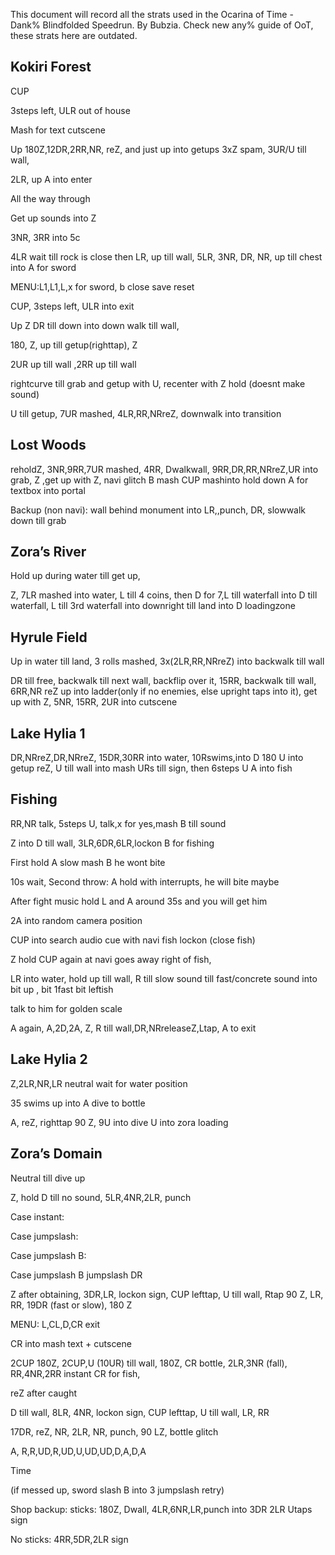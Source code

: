 This document will record all the strats used in the Ocarina of Time -
Dank% Blindfolded Speedrun. By Bubzia. Check new any% guide of OoT,
these strats here are outdated.

## Kokiri Forest

CUP

3steps left, ULR out of house

Mash for text cutscene

Up 180Z,12DR,2RR,NR, reZ, and just up into getups 3xZ spam, 3UR/U till
wall,

2LR, up A into enter

All the way through

Get up sounds into Z

3NR, 3RR into 5c

4LR wait till rock is close then LR, up till wall, 5LR, 3NR, DR, NR, up
till chest into A for sword

MENU:L1,L1,L,x for sword, b close save reset

CUP, 3steps left, ULR into exit

Up Z DR till down into down walk till wall,

180, Z, up till getup(righttap), Z

2UR up till wall ,2RR up till wall

rightcurve till grab and getup with U, recenter with Z hold (doesnt make
sound)

U till getup, 7UR mashed, 4LR,RR,NRreZ, downwalk into transition

## Lost Woods

reholdZ, 3NR,9RR,7UR mashed, 4RR, Dwalkwall, 9RR,DR,RR,NRreZ,UR into
grab, Z ,get up with Z, navi glitch B mash CUP mashinto hold down A for
textbox into portal

Backup (non navi): wall behind monument into LR,,punch, DR, slowwalk
down till grab

## Zora’s River

Hold up during water till get up,

Z, 7LR mashed into water, L till 4 coins, then D for 7,L till waterfall
into D till waterfall, L till 3rd waterfall into downright till land
into D loadingzone

## Hyrule Field

Up in water till land, 3 rolls mashed, 3x(2LR,RR,NRreZ) into backwalk
till wall

DR till free, backwalk till next wall, backflip over it, 15RR, backwalk
till wall, 6RR,NR reZ up into ladder(only if no enemies, else upright
taps into it), get up with Z, 5NR, 15RR, 2UR into cutscene

## Lake Hylia 1

DR,NRreZ,DR,NRreZ, 15DR,30RR into water, 10Rswims,into D 180 U into
getup reZ, U till wall into mash URs till sign, then 6steps U A into
fish

## Fishing

RR,NR talk, 5steps U, talk,x for yes,mash B till sound

Z into D till wall, 3LR,6DR,6LR,lockon B for fishing

First hold A slow mash B he wont bite

10s wait, Second throw: A hold with interrupts, he will bite maybe

After fight music hold L and A around 35s and you will get him

2A into random camera position

CUP into search audio cue with navi fish lockon (close fish)

Z hold CUP again at navi goes away right of fish,

LR into water, hold up till wall, R till slow sound till fast/concrete
sound into bit up , bit 1fast bit leftish

talk to him for golden scale

A again, A,2D,2A, Z, R till wall,DR,NRreleaseZ,Ltap, A to exit

## Lake Hylia 2

Z,2LR,NR,LR neutral wait for water position

35 swims up into A dive to bottle

A, reZ, righttap 90 Z, 9U into dive U into zora loading

## Zora’s Domain

Neutral till dive up

Z, hold D till no sound, 5LR,4NR,2LR, punch

Case instant:

Case jumpslash:

Case jumpslash B:

Case jumpslash B jumpslash DR

Z after obtaining, 3DR,LR, lockon sign, CUP lefttap, U till wall, Rtap
90 Z, LR, RR, 19DR (fast or slow), 180 Z

MENU: L,CL,D,CR exit

CR into mash text + cutscene

2CUP 180Z, 2CUP,U (10UR) till wall, 180Z, CR bottle, 2LR,3NR (fall),
RR,4NR,2RR instant CR for fish,

reZ after caught

D till wall, 8LR, 4NR, lockon sign, CUP lefttap, U till wall, LR, RR

17DR, reZ, NR, 2LR, NR, punch, 90 LZ, bottle glitch

A, R,R,UD,R,UD,U,UD,UD,D,A,D,A

Time

(if messed up, sword slash B into 3 jumpslash retry)

Shop backup: sticks: 180Z, Dwall, 4LR,6NR,LR,punch into 3DR 2LR Utaps
sign

No sticks: 4RR,5DR,2LR sign
